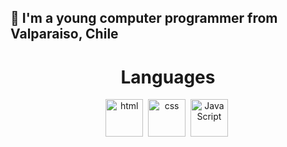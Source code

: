 
## 🧨 I'm a young computer programmer from Valparaiso, Chile

</div>
<h1 align="center">Languages</h1>
<div align="center">
        <img src="https://raw.githubusercontent.com/rahulbanerjee26/githubProfileReadmeGenerator/main/icons/python.svg"
             title="html" alt="html"
             width="60" height="60"/></a>&nbsp;
        <img src="https://raw.githubusercontent.com/rahulbanerjee26/githubProfileReadmeGenerator/main/icons/cpp.svg"
             title="css" alt="css"
             width="60" height="60"/></a>&nbsp;       
        <img src="https://raw.githubusercontent.com/rahulbanerjee26/githubProfileReadmeGenerator/main/icons/pawno.svg"
             title="JavaScript" alt="JavaScript"
             width="60" height="60"/></a>&nbsp;
</div>

</div>
